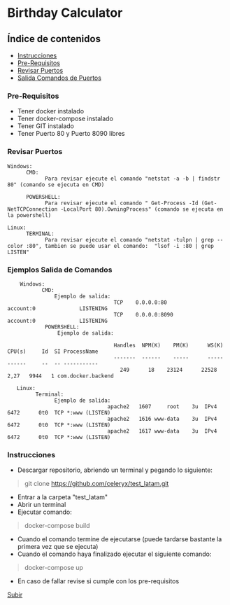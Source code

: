 <a name="top"></a>
# Birthday Calculator

## Índice de contenidos
* [Instrucciones](#item1)
* [Pre-Requisitos](#item2)
* [Revisar Puertos](#item3)
* [Salida Comandos de Puertos](#item4)
 
<a name="item2"></a>
### Pre-Requisitos

* Tener docker instalado 
* Tener docker-compose instalado
* Tener GIT instalado
* Tener Puerto 80 y Puerto 8090 libres




<a name="item3"></a>
### Revisar Puertos
```     
Windows:
      CMD: 
            Para revisar ejecute el comando "netstat -a -b | findstr 80" (comando se ejecuta en CMD)
                
      POWERSHELL: 
            Para revisar ejecute el comando " Get-Process -Id (Get-NetTCPConnection -LocalPort 80).OwningProcess" (comando se ejecuta en la powershell)
        
Linux:
      TERMINAL: 
            Para revisar ejecute el comando "netstat -tulpn | grep --color :80", tambien se puede usar el comando:  "lsof -i :80 | grep LISTEN" 
```


<a name="item4"></a>
### Ejemplos Salida de Comandos
``` 
    Windows:
           CMD:
               Ejemplo de salida:
                                  TCP    0.0.0.0:80             account:0              LISTENING
                                  TCP    0.0.0.0:8090           account:0              LISTENING
            POWERSHELL: 
                Ejemplo de salida:
                      
                                  Handles  NPM(K)    PM(K)      WS(K)     CPU(s)     Id  SI ProcessName
                                  -------  ------    -----      -----     ------     --  -- -----------
                                    249      18    23124      22528       2,27   9944   1 com.docker.backend
  
   Linux:
         Terminal: 
               Ejemplo de salida: 
                                apache2   1607     root    3u  IPv4   6472      0t0  TCP *:www (LISTEN)
                                apache2   1616 www-data    3u  IPv4   6472      0t0  TCP *:www (LISTEN) 
                                apache2   1617 www-data    3u  IPv4   6472      0t0  TCP *:www (LISTEN)
```







<a name="item1"></a>
### Instrucciones

* Descargar repositorio, abriendo un terminal y pegando lo siguiente: 
> git clone https://github.com/celeryx/test_latam.git
* Entrar a la carpeta "test_latam"
* Abrir un terminal
* Ejecutar comando: 
> docker-compose build
* Cuando el comando termine de ejecutarse (puede tardarse bastante la primera vez que se ejecuta)
* Cuando el comando haya finalizado ejecutar el siguiente comando: 
> docker-compose up
* En caso de fallar revise si cumple con los pre-requisitos


[Subir](#top)
